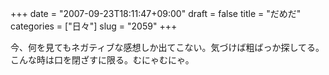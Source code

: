 +++
date = "2007-09-23T18:11:47+09:00"
draft = false
title = "だめだ"
categories = ["日々"]
slug = "2059"
+++

今、何を見てもネガティブな感想しか出てこない。気づけば粗ばっか探してる。こんな時は口を閉ざすに限る。むにゃむにゃ。
